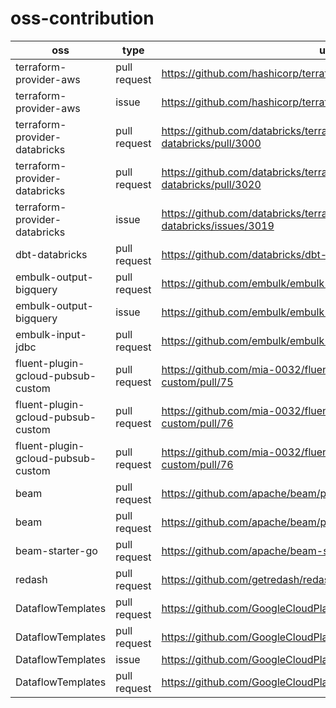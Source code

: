 # oss-contribution

| oss                                | type         | url                                                                     | status  |
| ---------------------------------- | ------------ | ----------------------------------------------------------------------- | ------- |
| terraform-provider-aws             | pull request | https://github.com/hashicorp/terraform-provider-aws/pull/34905          | open    |
| terraform-provider-aws             | issue        | https://github.com/hashicorp/terraform-provider-aws/issues/34906        | open    |
| terraform-provider-databricks      | pull request | https://github.com/databricks/terraform-provider-databricks/pull/3000   | approve |
| terraform-provider-databricks      | pull request | https://github.com/databricks/terraform-provider-databricks/pull/3020   | open    |
| terraform-provider-databricks      | issue        | https://github.com/databricks/terraform-provider-databricks/issues/3019 | open    |
| dbt-databricks                     | pull request | https://github.com/databricks/dbt-databricks/pull/530                   | open    |
| embulk-output-bigquery             | pull request | https://github.com/embulk/embulk-output-bigquery/pull/133               | merged  |
| embulk-output-bigquery             | issue        | https://github.com/embulk/embulk-output-bigquery/issues/138             | close   |
| embulk-input-jdbc                  | pull request | https://github.com/embulk/embulk-input-jdbc/pull/225                    | open    |
| fluent-plugin-gcloud-pubsub-custom | pull request | https://github.com/mia-0032/fluent-plugin-gcloud-pubsub-custom/pull/75  | merged  |
| fluent-plugin-gcloud-pubsub-custom | pull request | https://github.com/mia-0032/fluent-plugin-gcloud-pubsub-custom/pull/76  | merged  |
| fluent-plugin-gcloud-pubsub-custom | pull request | https://github.com/mia-0032/fluent-plugin-gcloud-pubsub-custom/pull/76  | merged  |
| beam                               | pull request | https://github.com/apache/beam/pull/13733                               | merged  |
| beam                               | pull request | https://github.com/apache/beam/pull/27405                               | merged  |
| beam-starter-go                    | pull request | https://github.com/apache/beam-starter-go/pull/17                       | merged  |
| redash                             | pull request | https://github.com/getredash/redash/pull/5482                           | merged  |
| DataflowTemplates                  | pull request | https://github.com/GoogleCloudPlatform/DataflowTemplates/pull/258       | open    |
| DataflowTemplates                  | pull request | https://github.com/GoogleCloudPlatform/DataflowTemplates/pull/259       | open    |
| DataflowTemplates                  | issue        | https://github.com/GoogleCloudPlatform/DataflowTemplates/pull/372       | open    |
| DataflowTemplates                  | pull request | https://github.com/GoogleCloudPlatform/DataflowTemplates/pull/371       | open    |
